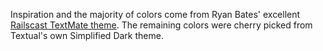 Inspiration and the majority of colors come from Ryan Bates' excellent [Railscast TextMate theme](http://railscasts.com/about). The remaining colors were cherry picked from Textual's own Simplified Dark theme.